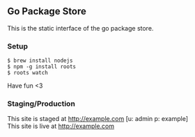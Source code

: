 ## Go Package Store

This is the static interface of the go package store.

### Setup

    $ brew install nodejs
    $ npm -g install roots
    $ roots watch

Have fun <3

### Staging/Production

This site is staged at http://example.com [u: admin p: example]    
This site is live at http://example.com
